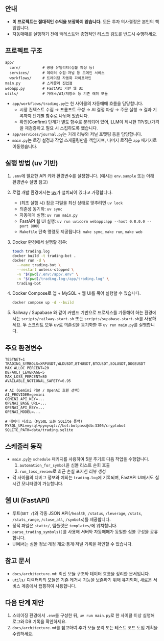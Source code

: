 ## 안내

- **이 프로젝트는 절대적인 수익을 보장하지 않습니다.** 모든 투자 의사결정은 본인의 책임입니다.
- 자동매매를 실행하기 전에 백테스트와 종합적인 리스크 검토를 반드시 수행하세요.

## 프로젝트 구조

```
app/
  core/          # 공용 유틸리티(심볼 파싱 등)
  services/      # 데이터 수집·저널 등 도메인 서비스
  workflows/     # 트레이딩 자동화 파이프라인
main.py          # 스케줄러 진입점
webapp.py        # FastAPI 기반 웹 UI
utils/           # 거래소/AI/저장소 등 기존 래퍼 모듈
```

- `app/workflows/trading.py`는 한 사이클의 자동매매 흐름을 담당합니다.
  - 시장 컨텍스트 수집 → 프롬프트 구성 → AI 결정 파싱 → 주문 실행 → 결과 기록까지 단계별 함수로 나뉘어 있습니다.
  - 확인(Confirm) 단계가 별도 함수로 분리되어 있어, LLM이 제시한 TP/SL/가격을 재검증하고 필요 시 스킵하도록 했습니다.
- `app/services/journal.py`는 거래 리뷰와 저널 포맷팅 등을 담당합니다.
- `main.py`는 로깅 설정과 작업 스케줄링만을 책임지며, 나머지 로직은 `app` 패키지로 이동했습니다.

## 실행 방법 (uv 기반)

1. `.env`에 필요한 API 키와 환경변수를 설정합니다. (예시는 `env.sample` 또는 아래 환경변수 설명 참고)
2. 로컬 개발 환경에서는 [uv](https://github.com/astral-sh/uv)가 설치되어 있다고 가정합니다.
   - (최초 실행 시) 잠금 파일을 최신 상태로 맞추려면 `uv lock`
   - 의존성 동기화: `uv sync`
   - 자동매매 실행: `uv run main.py`
   - FastAPI 웹 UI 실행: `uv run uvicorn webapp:app --host 0.0.0.0 --port 8000`
   - `Makefile` 단축 명령도 제공됩니다: `make sync`, `make run`, `make web`
3. Docker 환경에서 실행할 경우:

   ```bash
   touch trading.log
   docker build -t trading-bot .
   docker run -d \
     --name trading-bot \
     --restart unless-stopped \
     -v "$(pwd)/.env:/app/.env" \
     -v "$(pwd)/trading.log:/app/trading.log" \
     trading-bot
   ```

4. Docker Compose로 앱 + MySQL + 웹 UI를 묶어 실행할 수 있습니다.

   ```bash
   docker compose up -d --build
   ```

5. Railway / Supabase 와 같이 커맨드 기반으로 프로세스를 기동해야 하는 환경에서는 `scripts/railway-start.sh` 또는 `scripts/supabase-start.sh`를 사용하세요. 두 스크립트 모두 uv로 의존성을 동기화한 후 `uv run main.py`를 실행합니다.

## 주요 환경변수

```text
TESTNET=1
TRADING_SYMBOLS=XRPUSDT,WLDUSDT,ETHUSDT,BTCUSDT,SOLUSDT,DOGEUSDT
MAX_ALLOC_PERCENT=20
DEFAULT_LEVERAGE=5
MAX_LOSS_PERCENT=80
AVAILABLE_NOTIONAL_SAFETY=0.95

# AI (Gemini 기본 / OpenAI 호환 선택)
AI_PROVIDER=gemini
GEMINI_API_KEY=...
OPENAI_BASE_URL=...
OPENAI_API_KEY=...
OPENAI_MODEL=...

# 데이터 저장소 (MySQL 또는 SQLite 폴백)
MYSQL_URL=mysql+pymysql://bot:botpass@db:3306/cryptobot
SQLITE_PATH=data/trading.sqlite
```

## 스케줄러 동작

- `main.py`는 `schedule` 패키지를 사용하여 5분 주기로 다음 작업을 수행합니다.
  1. `automation_for_symbol`을 심볼 리스트 순회 호출
  2. `run_loss_review`로 최근 손실 포지션 리뷰 생성
- 각 사이클의 디버그 정보와 예외는 `trading.log`에 기록되며, FastAPI UI에서도 실시간 모니터링이 가능합니다.

## 웹 UI (FastAPI)

- 루트(`GET /`)와 각종 JSON API(`/health`, `/status`, `/leverage`, `/stats`, `/stats_range`, `/close_all`, `/symbols`)를 제공합니다.
- 정적 파일은 `static/`, 템플릿은 `templates/`에 위치합니다.
- `parse_trading_symbols()`를 사용해 서버와 자동매매가 동일한 심볼 구성을 공유합니다.
- UI에서는 심볼 정보·계정 개요·통계·저널 기록을 확인할 수 있습니다.

## 참고 문서

- `docs/architecture.md`: 최신 모듈 구조와 데이터 흐름을 정리한 문서입니다.
- `utils/` 디렉터리의 모듈은 기존 레거시 기능을 보존하기 위해 유지되며, 새로운 서비스 계층에서 랩핑하여 사용합니다.

## 다음 단계 제안

1. 스테이징 환경에서 `.env`를 구성한 뒤, `uv run main.py`로 한 사이클 이상 실행해 로그와 DB 기록을 확인하세요.
2. `docs/architecture.md`를 참고하여 추가 모듈 분리 또는 테스트 코드 도입 계획을 수립하세요.
